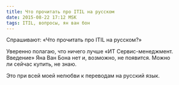 ```yaml
---
title: Что прочитать про ITIL на русском
date: 2015-08-22 17:12 MSK
tags: ITIL, вопросы, ян ван бон
---
```


Спрашивают: «Что прочитать про ITIL на русском?»

Уверенно полагаю, что ничего лучше «ИТ Сервис-менеджмент. Введение» Яна Ван Бона нет и, возможно, не появится. Можно ли сейчас купить, не знаю.

Это при всей моей нелюбви к переводам на русский язык.